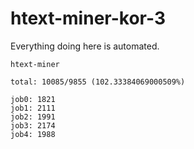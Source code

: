 # htext-miner-kor-3

Everything doing here is automated.

```
htext-miner

total: 10085/9855 (102.33384069000509%)

job0: 1821
job1: 2111
job2: 1991
job3: 2174
job4: 1988
```